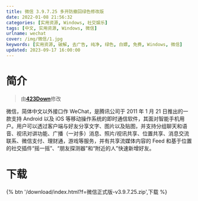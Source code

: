 ```yaml
---
title: 微信 3.9.7.25 多开防撤回绿色修改版
date: 2022-01-08 21:56:32
categories: [实用资源, Windows, 社交娱乐]
tags: [中文, 实用资源, Windows, 微信]
urlname: wechat
cover: /img/微信/1.jpg
keywords: [实用资源, 破解, 去广告, 纯净, 绿色, 白嫖, 免费, Windows, 微信]
updated: 2023-09-17 16:00:00
---
```


# 简介

> 由[**423Down**](/laiyuan)修改

微信，简体中文以外接口作 WeChat，是腾讯公司于 2011 年 1 月 21 日推出的一款支持 Android 以及 iOS 等移动操作系统的即时通信软件，其面对智能手机用户。用户可以透过客户端与好友分享文字、图片以及贴图，并支持分组聊天和语音、视讯对讲功能、广播（一对多）消息、照片/视讯共享、位置共享、消息交流联系、微信支付、理财通，游戏等服务，并有共享流媒体内容的 Feed 和基于位置的社交插件“摇一摇”、“朋友探测器”和“附近的人”快速新增好友。

# 下载

{% btn '/download/index.html?f=微信正式版-v3.9.7.25.zip',下载 %}

